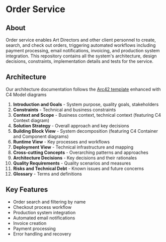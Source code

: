 # Order Service

## About
Order service enables Art Directors and other client personnel to create, search, and check out orders, triggering automated workflows including payment processing, email notifications, invoicing, and production system integration. This repository contains all the system's architecture, design decisions, constraints, implementation details and tests for the service.

## Architecture

Our architecture documentation follows the [Arc42 template](https://arc42.org/overview) enhanced with C4 Model diagrams

1. **Introduction and Goals** - System purpose, quality goals, stakeholders
2. **Constraints** - Technical and business constraints
3. **Context and Scope** - Business context, technical context (featuring C4 Context diagram)
4. **Solution Strategy** - Overall approach and key decisions
5. **Building Block View** - System decomposition (featuring C4 Container and Component diagrams)
6. **Runtime View** - Key processes and workflows
7. **Deployment View** - Technical infrastructure and mapping
8. **Cross-cutting Concepts** - Overarching patterns and approaches
9. **Architecture Decisions** - Key decisions and their rationales
10. **Quality Requirements** - Quality scenarios and measures
11. **Risks and Technical Debt** - Known issues and future concerns
12. **Glossary** - Terms and definitions

## Key Features

- Order search and filtering by name
- Checkout process workflow
- Production system integration
- Automated email notifications
- Invoice creation
- Payment processing
- Error handling and recovery